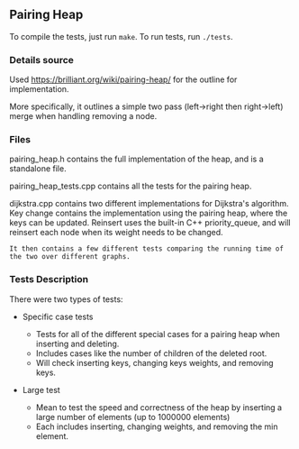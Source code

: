 ## Pairing Heap

To compile the tests, just run `make`.  To run tests, run `./tests`.

### Details source

Used https://brilliant.org/wiki/pairing-heap/ for the outline for implementation.

More specifically, it outlines a simple two pass (left->right then right->left) merge
when handling removing a node.

### Files

pairing_heap.h contains the full implementation of the heap, and is a standalone file.

pairing_heap_tests.cpp contains all the tests for the pairing heap.

dijkstra.cpp contains two different implementations for Dijkstra's algorithm.
    Key change contains the implementation using the pairing heap, where the keys can be updated.
    Reinsert uses the built-in C++ priority_queue, and will reinsert each node when its weight needs to be changed.

    It then contains a few different tests comparing the running time of the two over different graphs.


### Tests Description

There were two types of tests:

- Specific case tests
    * Tests for all of the different special cases for a pairing heap when inserting and deleting.
    * Includes cases like the number of children of the deleted root.
    * Will check inserting keys, changing keys weights, and removing keys.


- Large test
    * Mean to test the speed and correctness of the heap by inserting a large number of elements (up to 1000000 elements)
    * Each includes inserting, changing weights, and removing the min element.
